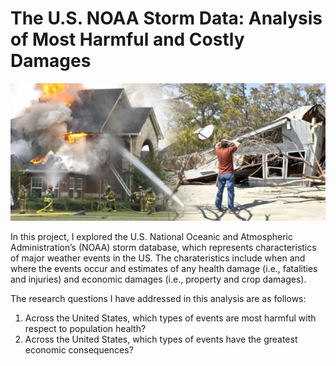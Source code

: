 # The U.S. NOAA Storm Data: Analysis of Most Harmful and Costly Damages
![har](img/storm3.jpg)


In this project, I explored the U.S. National Oceanic and Atmospheric Administration’s (NOAA) storm database, which represents characteristics of major weather events in the US. The charateristics include when and where the events occur and estimates of any health damage (i.e., fatalities and injuries) and economic damages (i.e., property and crop damages).


The research questions I have addressed in this analysis are as follows: 
1. Across the United States, which types of events are most harmful with respect to population health? 
2. Across the United States, which types of events have the greatest economic consequences?

